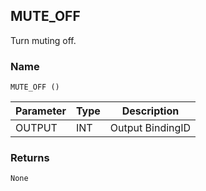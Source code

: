 ## MUTE\_OFF

Turn muting off.


### Name

`MUTE_OFF ()`


| Parameter | Type | Description      |
| --------- | ---- | ---------------- |
| OUTPUT    | INT  | Output BindingID |


### Returns

`None`